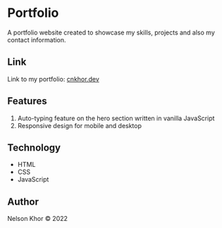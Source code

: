 # Portfolio

A portfolio website created to showcase my skills, projects and also my contact information.

## Link

Link to my portfolio: [cnkhor.dev](www.cnkhor.dev)

## Features

1. Auto-typing feature on the hero section written in vanilla JavaScript
1. Responsive design for mobile and desktop

## Technology

- HTML
- CSS
- JavaScript

## Author

Nelson Khor &copy; 2022
